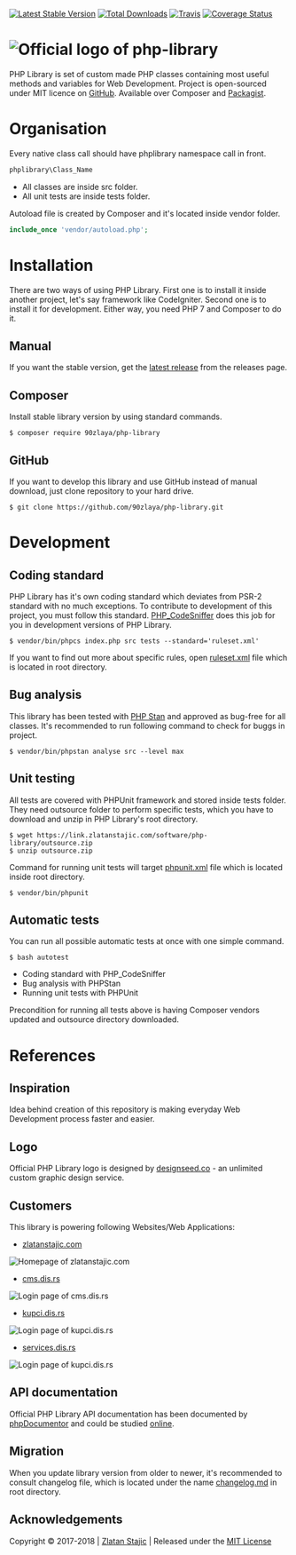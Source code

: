 [![Latest Stable Version](https://poser.pugx.org/90zlaya/php-library/v/stable)](https://packagist.org/packages/90zlaya/php-library)
[![Total Downloads](https://poser.pugx.org/90zlaya/php-library/downloads)](https://packagist.org/packages/90zlaya/php-library)
[![Travis](https://img.shields.io/travis/90zlaya/php-library.svg)](https://travis-ci.org/90zlaya/php-library)
[![Coverage Status](https://coveralls.io/repos/github/90zlaya/php-library/badge.svg?branch=master)](https://coveralls.io/github/90zlaya/php-library?branch=master)

![Official logo of php-library](https://php-library.zlatanstajic.com/assets/img/phplibrary-logo-blue.png?clear_cache=1)
=======

PHP Library is set of custom made PHP classes containing most useful methods and variables for Web Development.
Project is open-sourced under MIT licence on [GitHub]. Available over Composer and [Packagist].

Organisation
=======

Every native class call should have phplibrary namespace call in front.

``` php
phplibrary\Class_Name
```

* All classes are inside src folder.
* All unit tests are inside tests folder.

Autoload file is created by Composer and it's located inside vendor folder.

``` php
include_once 'vendor/autoload.php';
```

Installation
=======

There are two ways of using PHP Library. First one is to install it inside another project, let's say framework like CodeIgniter. Second one is to install it for development. Either way, you need PHP 7 and Composer to do it.

Manual
----------------

If you want the stable version, get the [latest release] from the releases page.

Composer
----------------

Install stable library version by using standard commands.

```
$ composer require 90zlaya/php-library
```

GitHub
----------------

If you want to develop this library and use GitHub instead of manual download, just clone repository to your hard drive.

```
$ git clone https://github.com/90zlaya/php-library.git
```

Development
=======

Coding standard
----------------

PHP Library has it's own coding standard which deviates from PSR-2 standard with no much exceptions. To contribute to development of this project, you must follow this standard. [PHP_CodeSniffer] does this job for you in development versions of PHP Library.

```
$ vendor/bin/phpcs index.php src tests --standard='ruleset.xml'
```

If you want to find out more about specific rules, open [ruleset.xml] file which is located in root directory.

Bug analysis
----------------

This library has been tested with [PHP Stan] and approved as bug-free for all classes. It's recommended to run following command to check for buggs in project.

```
$ vendor/bin/phpstan analyse src --level max
```

Unit testing
---------------

All tests are covered with PHPUnit framework and stored inside tests folder. They need outsource folder to perform specific tests, which you have to download and unzip in PHP Library's root directory.

```
$ wget https://link.zlatanstajic.com/software/php-library/outsource.zip
$ unzip outsource.zip
```

Command for running unit tests will target [phpunit.xml] file which is located inside root directory.

```
$ vendor/bin/phpunit
```

Automatic tests
----------------

You can run all possible automatic tests at once with one simple command.

```
$ bash autotest
```

* Coding standard with PHP_CodeSniffer
* Bug analysis with PHPStan
* Running unit tests with PHPUnit

Precondition for running all tests above is having Composer vendors updated and outsource directory downloaded.

References
=======

Inspiration
----------------

Idea behind creation of this repository is making everyday Web Development process faster and easier.

Logo
----------------

Official PHP Library logo is designed by [designseed.co] - an unlimited custom graphic design service.

Customers
----------------

This library is powering following Websites/Web Applications:

* [zlatanstajic.com]

![Homepage of zlatanstajic.com](https://link.zlatanstajic.com/images/portfolio/small/zlatanstajic.jpg?clear_cache=1)

* [cms.dis.rs]

![Login page of cms.dis.rs](https://link.zlatanstajic.com/images/portfolio/small/cms.dis.jpg?clear_cache=1)

* [kupci.dis.rs]

![Login page of kupci.dis.rs](https://link.zlatanstajic.com/images/portfolio/small/kupci.dis.jpg?clear_cache=1)

* [services.dis.rs]

![Login page of kupci.dis.rs](https://link.zlatanstajic.com/images/portfolio/small/services.dis.jpg?clear_cache=1)

API documentation
----------------

Official PHP Library API documentation has been documented by [phpDocumentor] and could be studied [online].

Migration
----------------

When you update library version from older to newer, it's recommended to consult changelog file, which is located under the name [changelog.md] in root directory.

Acknowledgements
----------------

Copyright © 2017-2018 | [Zlatan Stajic] | Released under the [MIT License]

[Zlatan Stajic]: https://www.zlatanstajic.com/
[GitHub]: https://github.com/90zlaya/php-library
[Packagist]: https://packagist.org/packages/90zlaya/php-library
[MIT License]: http://www.opensource.org/licenses/mit-license.php
[latest release]: https://github.com/90zlaya/php-library/releases/latest
[online]: https://php-library.zlatanstajic.com/api/
[zlatanstajic.com]: https://www.zlatanstajic.com/
[cms.dis.rs]: https://cms.dis.rs/
[kupci.dis.rs]: https://kupci.dis.rs/
[services.dis.rs]: http://services.dis.rs/
[PHP Stan]: https://github.com/phpstan/phpstan
[phpDocumentor]: https://www.phpdoc.org/
[PHP_CodeSniffer]: https://github.com/squizlabs/PHP_CodeSniffer
[designseed.co]: https://designseedco.com/en/

[ruleset.xml]: https://github.com/90zlaya/php-library/blob/master/ruleset.xml
[phpunit.xml]: https://github.com/90zlaya/php-library/blob/master/phpunit.xml
[changelog.md]: https://github.com/90zlaya/php-library/blob/master/changelog.md
